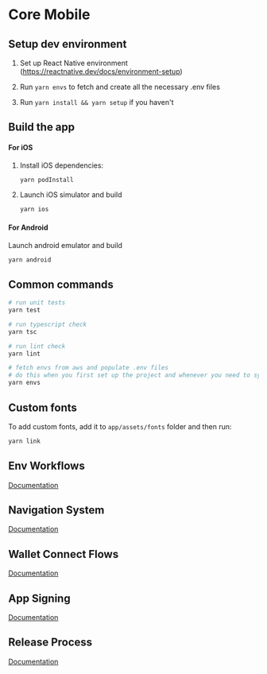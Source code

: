 # Core Mobile

## Setup dev environment

1. Set up React Native environment (https://reactnative.dev/docs/environment-setup)

2. Run `yarn envs` to fetch and create all the necessary .env files

3. Run `yarn install && yarn setup` if you haven't

## Build the app

#### For iOS

1. Install iOS dependencies:

   ```zsh
   yarn podInstall
   ```

2. Launch iOS simulator and build

   ```zsh
   yarn ios
   ```

#### For Android

Launch android emulator and build

```zsh
yarn android
```

## Common commands

```zsh
# run unit tests
yarn test

# run typescript check
yarn tsc

# run lint check
yarn lint

# fetch envs from aws and populate .env files
# do this when you first set up the project and whenever you need to sync the .env files
yarn envs
```

## Custom fonts

To add custom fonts, add it to `app/assets/fonts` folder and then run:

```zsh
yarn link
```

## Env Workflows

[Documentation](https://ava-labs.atlassian.net/wiki/spaces/EN/pages/2500493313/Env+Workflows)

## Navigation System

[Documentation](https://whimsical.com/mobile-navigation-system-4WaXLt2DgAutCmbfFF6wpS)

## Wallet Connect Flows

[Documentation](https://whimsical.com/wallet-connect-flows-9QqTTDNdktBePx6vDR9oeX)

## App Signing

[Documentation](docs/app_signing.md)

## Release Process

[Documentation](docs/release_process.md)
